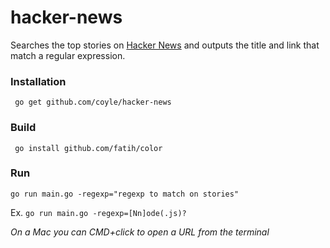 # hacker-news
Searches the top stories on [Hacker News](https://news.ycombinator.com) and outputs the title and link that match a regular expression.

### Installation

``` go get github.com/coyle/hacker-news```

### Build

``` go install github.com/fatih/color```

### Run

```go run main.go -regexp="regexp to match on stories"```

Ex. ```go run main.go -regexp=[Nn]ode(.js)?```

*On a Mac you can CMD+click to open a URL from the terminal*
